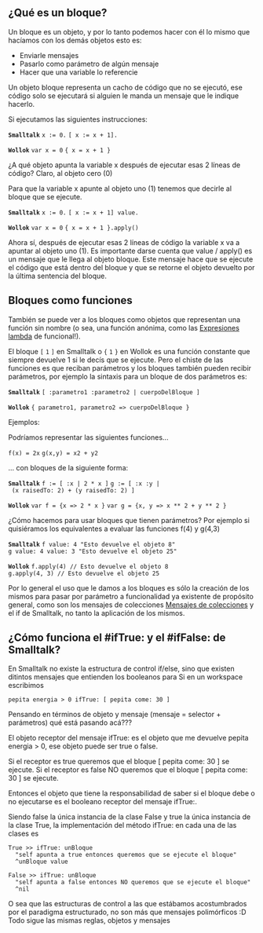 ¿Qué es un bloque?
------------------

Un bloque es un objeto, y por lo tanto podemos hacer con él lo mismo que hacíamos con los demás objetos esto es:

-   Enviarle mensajes
-   Pasarlo como parámetro de algún mensaje
-   Hacer que una variable lo referencie

Un objeto bloque representa un cacho de código que no se ejecutó, ese código solo se ejecutará si alguien le manda un mensaje que le indique hacerlo.

Si ejecutamos las siguientes instrucciones:

**`Smalltalk`**
`x := 0.`
`[ x := x + 1].`

**`Wollok`**
`var x = 0`
`{ x = x + 1 }`

¿A qué objeto apunta la variable x después de ejecutar esas 2 líneas de código? Claro, al objeto cero (0)

Para que la variable x apunte al objeto uno (1) tenemos que decirle al bloque que se ejecute.

**`Smalltalk`**
`x := 0.`
`[ x := x + 1] value.`

**`Wollok`**
`var x = 0`
`{ x = x + 1 }.apply()`

Ahora sí, después de ejecutar esas 2 líneas de código la variable x va a apuntar al objeto uno (1). Es importante darse cuenta que value / apply() es un mensaje que le llega al objeto bloque. Este mensaje hace que se ejecute el código que está dentro del bloque y que se retorne el objeto devuelto por la última sentencia del bloque.

Bloques como funciones
----------------------

También se puede ver a los bloques como objetos que representan una función sin nombre (o sea, una función anónima, como las [Expresiones lambda](expresiones-lambda.md) de funcional!).

El bloque `[` `1` `]` en Smalltalk o `{` `1` `}` en Wollok es una función constante que siempre devuelve 1 si le decís que se ejecute. Pero el chiste de las funciones es que reciban parámetros y los bloques también pueden recibir parámetros, por ejemplo la sintaxis para un bloque de dos parámetros es:

**`Smalltalk`**
`[ :parametro1 :parametro2 | cuerpoDelBloque ]`

**`Wollok`**
`{ parametro1, parametro2 => cuerpoDelBloque }`

Ejemplos:

Podríamos representar las siguientes funciones...

`f(x) = 2x`
`g(x,y) = x2 + y2`

... con bloques de la siguiente forma:

**`Smalltalk`**
`f := [ :x | 2 * x ]`
`g := [ :x :y | (x raisedTo: 2) + (y raisedTo: 2) ]`

**`Wollok`**
`var f = {x => 2 * x }`
`var g = {x, y => x ** 2 + y ** 2 }`

¿Cómo hacemos para usar bloques que tienen parámetros? Por ejemplo si quisiéramos los equivalentes a evaluar las funciones f(4) y g(4,3)

**`Smalltalk`**
`f value: 4 "Esto devuelve el objeto 8"`
`g value: 4 value: 3 "Esto devuelve el objeto 25"`

**`Wollok`**
`f.apply(4) // Esto devuelve el objeto 8`
`g.apply(4, 3) // Esto devuelve el objeto 25`

Por lo general el uso que le damos a los bloques es sólo la creación de los mismos para pasar por parámetro a funcionalidad ya existente de propósito general, como son los mensajes de colecciones [Mensajes de colecciones](mensajes-de-colecciones.md) y el if de Smalltalk, no tanto la aplicación de los mismos.

¿Cómo funciona el \#ifTrue: y el \#ifFalse: de Smalltalk?
---------------------------------------------------------

En Smalltalk no existe la estructura de control if/else, sino que existen ditintos mensajes que entienden los booleanos para Si en un workspace escribimos

`pepita energia > 0 ifTrue: [ pepita come: 30 ]`

Pensando en términos de objeto y mensaje (mensaje = selector + parámetros) qué está pasando acá???

El objeto receptor del mensaje ifTrue: es el objeto que me devuelve pepita energia &gt; 0, ese objeto puede ser true o false.

Si el receptor es true queremos que el bloque \[ pepita come: 30 \] se ejecute. Si el receptor es false NO queremos que el bloque \[ pepita come: 30 \] se ejecute.

Entonces el objeto que tiene la responsabilidad de saber si el bloque debe o no ejecutarse es el booleano receptor del mensaje ifTrue:.

Siendo false la única instancia de la clase False y true la única instancia de la clase True, la implementación del método ifTrue: en cada una de las clases es

`True >> ifTrue: unBloque`
`  "self apunta a true entonces queremos que se ejecute el bloque"`
`  ^unBloque value `

`False >> ifTrue: unBloque`
`  "self apunta a false entonces NO queremos que se ejecute el bloque"`
`  ^nil`

O sea que las estructuras de control a las que estábamos acostumbrados por el paradigma estructurado, no son más que mensajes polimórficos :D Todo sigue las mismas reglas, objetos y mensajes
